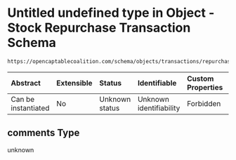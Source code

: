 # Untitled undefined type in Object - Stock Repurchase Transaction Schema

```txt
https://opencaptablecoalition.com/schema/objects/transactions/repurchase/StockRepurchase.schema.json#/properties/comments
```



| Abstract            | Extensible | Status         | Identifiable            | Custom Properties | Additional Properties | Access Restrictions | Defined In                                                                                                                      |
| :------------------ | :--------- | :------------- | :---------------------- | :---------------- | :-------------------- | :------------------ | :------------------------------------------------------------------------------------------------------------------------------ |
| Can be instantiated | No         | Unknown status | Unknown identifiability | Forbidden         | Allowed               | none                | [StockRepurchase.schema.json*](../../schema/objects/transactions/repurchase/StockRepurchase.schema.json "open original schema") |

## comments Type

unknown
